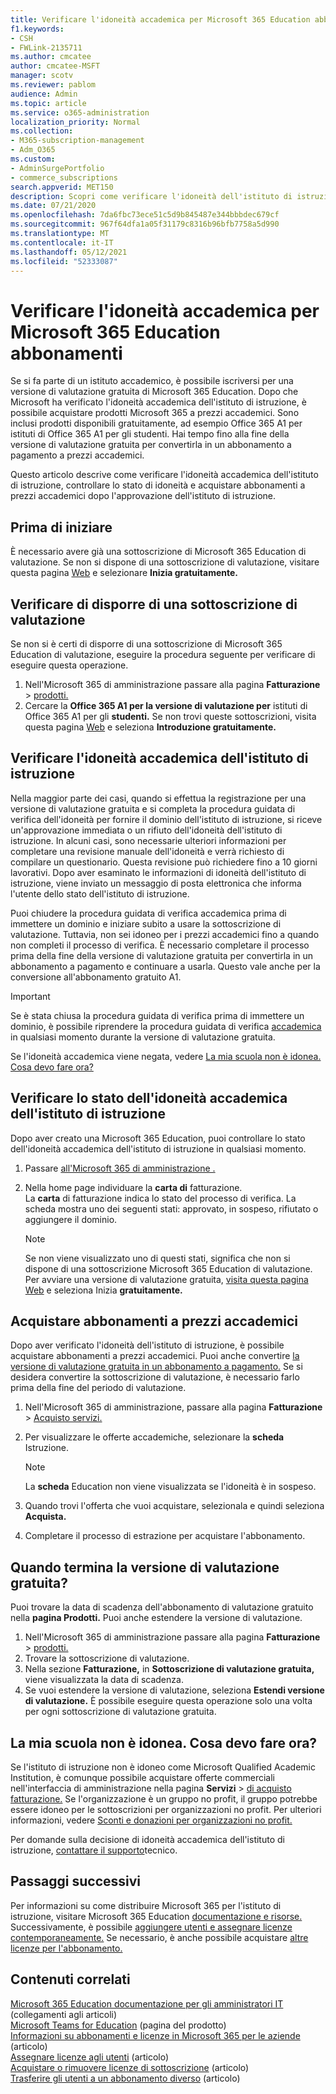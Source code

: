 ```yaml
---
title: Verificare l'idoneità accademica per Microsoft 365 Education abbonamenti
f1.keywords:
- CSH
- FWLink-2135711
ms.author: cmcatee
author: cmcatee-MSFT
manager: scotv
ms.reviewer: pablom
audience: Admin
ms.topic: article
ms.service: o365-administration
localization_priority: Normal
ms.collection:
- M365-subscription-management
- Adm_O365
ms.custom:
- AdminSurgePortfolio
- commerce_subscriptions
search.appverid: MET150
description: Scopri come verificare l'idoneità dell'istituto di istruzione per Microsoft 365 Education prezzi accademici.
ms.date: 07/21/2020
ms.openlocfilehash: 7da6fbc73ece51c5d9b845487e344bbbdec679cf
ms.sourcegitcommit: 967f64dfa1a05f31179c8316b96bfb7758a5d990
ms.translationtype: MT
ms.contentlocale: it-IT
ms.lasthandoff: 05/12/2021
ms.locfileid: "52333087"
---
```

# <a name="verify-academic-eligibility-for-microsoft-365-education-subscriptions"></a>Verificare l'idoneità accademica per Microsoft 365 Education abbonamenti

Se si fa parte di un istituto accademico, è possibile iscriversi per una versione di valutazione gratuita di Microsoft 365 Education. Dopo che Microsoft ha verificato l'idoneità accademica dell'istituto di istruzione, è possibile acquistare prodotti Microsoft 365 a prezzi accademici. Sono inclusi prodotti disponibili gratuitamente, ad esempio Office 365 A1 per istituti di Office 365 A1 per gli studenti. Hai tempo fino alla fine della versione di valutazione gratuita per convertirla in un abbonamento a pagamento a prezzi accademici.

Questo articolo descrive come verificare l'idoneità accademica dell'istituto di istruzione, controllare lo stato di idoneità e acquistare abbonamenti a prezzi accademici dopo l'approvazione dell'istituto di istruzione.

## <a name="before-you-begin"></a>Prima di iniziare

È necessario avere già una sottoscrizione di Microsoft 365 Education di valutazione. Se non si dispone di una sottoscrizione di valutazione, visitare questa pagina [Web](https://www.microsoft.com/microsoft-365/academic/compare-office-365-education-plans?activetab=tab%3aprimaryr1) e selezionare **Inizia gratuitamente.**

## <a name="verify-that-you-have-a-trial-subscription"></a>Verificare di disporre di una sottoscrizione di valutazione

Se non si è certi di disporre di una sottoscrizione di Microsoft 365 Education di valutazione, eseguire la procedura seguente per verificare di eseguire questa operazione.

1. Nell'Microsoft 365 di amministrazione passare alla pagina **Fatturazione** \> <a href="https://go.microsoft.com/fwlink/p/?linkid=842054" target="_blank">prodotti.</a>
2. Cercare la **Office 365 A1 per la versione di valutazione per** istituti di Office 365 A1 per gli **studenti.** Se non trovi queste sottoscrizioni, visita questa pagina [Web](https://www.microsoft.com/microsoft-365/academic/compare-office-365-education-plans?activetab=tab%3aprimaryr1) e seleziona **Introduzione gratuitamente.**

## <a name="verify-your-schools-academic-eligibility"></a>Verificare l'idoneità accademica dell'istituto di istruzione

Nella maggior parte dei casi, quando si effettua la registrazione per una versione di valutazione gratuita e si completa la procedura guidata di verifica dell'idoneità per fornire il dominio dell'istituto di istruzione, si riceve un'approvazione immediata o un rifiuto dell'idoneità dell'istituto di istruzione. In alcuni casi, sono necessarie ulteriori informazioni per completare una revisione manuale dell'idoneità e verrà richiesto di compilare un questionario. Questa revisione può richiedere fino a 10 giorni lavorativi. Dopo aver esaminato le informazioni di idoneità dell'istituto di istruzione, viene inviato un messaggio di posta elettronica che informa l'utente dello stato dell'istituto di istruzione.

Puoi chiudere la procedura guidata di verifica accademica prima di immettere un dominio e iniziare subito a usare la sottoscrizione di valutazione. Tuttavia, non sei idoneo per i prezzi accademici fino a quando non completi il processo di verifica. È necessario completare il processo prima della fine della versione di valutazione gratuita per convertirla in un abbonamento a pagamento e continuare a usarla. Questo vale anche per la conversione all'abbonamento gratuito A1.

> [!IMPORTANT]
> Se è stata chiusa la procedura guidata di verifica prima di immettere un dominio, è possibile riprendere la procedura guidata di verifica [accademica](https://go.microsoft.com/fwlink/p/?linkid=2135255) in qualsiasi momento durante la versione di valutazione gratuita.

Se l'idoneità accademica viene negata, vedere [La mia scuola non è idonea. Cosa devo fare ora?](#my-school-isnt-eligible-what-do-i-do-now)

## <a name="check-the-status-of-your-schools-academic-eligibility"></a>Verificare lo stato dell'idoneità accademica dell'istituto di istruzione

Dopo aver creato una Microsoft 365 Education, puoi controllare lo stato dell'idoneità accademica dell'istituto di istruzione in qualsiasi momento.

1. Passare [all'Microsoft 365 di amministrazione .](https://go.microsoft.com/fwlink/p/?linkid=2024339)
2. Nella home page individuare la **carta di** fatturazione.\
    La **carta** di fatturazione indica lo stato del processo di verifica. La scheda mostra uno dei seguenti stati: approvato, in sospeso, rifiutato o aggiungere il dominio.

    > [!NOTE]
    > Se non viene visualizzato uno di questi stati, significa che non si dispone di una sottoscrizione Microsoft 365 Education di valutazione. Per avviare una versione di valutazione gratuita, [visita questa pagina Web](https://www.microsoft.com/microsoft-365/academic/compare-office-365-education-plans?activetab=tab%3aprimaryr1) e seleziona Inizia **gratuitamente.**

## <a name="buy-subscriptions-at-academic-prices"></a>Acquistare abbonamenti a prezzi accademici

Dopo aver verificato l'idoneità dell'istituto di istruzione, è possibile acquistare abbonamenti a prezzi accademici. Puoi anche convertire [la versione di valutazione gratuita in un abbonamento a pagamento.](../try-or-buy-microsoft-365.md) Se si desidera convertire la sottoscrizione di valutazione, è necessario farlo prima della fine del periodo di valutazione.

1. Nell'Microsoft 365 di amministrazione, passare alla pagina **Fatturazione** \> <a href="https://go.microsoft.com/fwlink/p/?linkid=868433" target="_blank">Acquisto servizi.</a>
2. Per visualizzare le offerte accademiche, selezionare la **scheda** Istruzione.

    > [!NOTE]
    > La **scheda** Education non viene visualizzata se l'idoneità è in sospeso.

3. Quando trovi l'offerta che vuoi acquistare, selezionala e quindi seleziona **Acquista.**
4. Completare il processo di estrazione per acquistare l'abbonamento.

## <a name="when-does-my-free-trial-end"></a>Quando termina la versione di valutazione gratuita?

Puoi trovare la data di scadenza dell'abbonamento di valutazione gratuito nella **pagina Prodotti.** Puoi anche estendere la versione di valutazione.

1. Nell'Microsoft 365 di amministrazione passare alla pagina **Fatturazione** \> <a href="https://go.microsoft.com/fwlink/p/?linkid=842054" target="_blank">prodotti.</a>
2. Trovare la sottoscrizione di valutazione.
3. Nella sezione **Fatturazione,** in **Sottoscrizione di valutazione gratuita,** viene visualizzata la data di scadenza.
4. Se vuoi estendere la versione di valutazione, seleziona **Estendi versione di valutazione.** È possibile eseguire questa operazione solo una volta per ogni sottoscrizione di valutazione gratuita.

## <a name="my-school-isnt-eligible-what-do-i-do-now"></a>La mia scuola non è idonea. Cosa devo fare ora?

Se l'istituto di istruzione non è idoneo come Microsoft Qualified Academic Institution, è comunque possibile acquistare offerte commerciali nell'interfaccia di amministrazione nella pagina **Servizi** \> <a href="https://go.microsoft.com/fwlink/p/?linkid=868433" target="_blank">di acquisto fatturazione.</a> Se l'organizzazione è un gruppo no profit, il gruppo potrebbe essere idoneo per le sottoscrizioni per organizzazioni no profit. Per ulteriori informazioni, vedere [Sconti e donazioni per organizzazioni no profit.](https://www.microsoft.com/nonprofits/eligibility)

Per domande sulla decisione di idoneità accademica dell'istituto di istruzione, [contattare il supporto](../../business-video/get-help-support.md)tecnico.

## <a name="next-steps"></a>Passaggi successivi

Per informazioni su come distribuire Microsoft 365 per l'istituto di istruzione, visitare Microsoft 365 Education [documentazione e risorse.](/microsoft-365/education/deploy/) Successivamente, è possibile [aggiungere utenti e assegnare licenze contemporaneamente.](../../admin/add-users/add-users.md) Se necessario, è anche possibile acquistare [altre licenze per l'abbonamento.](../licenses/buy-licenses.md)

## <a name="related-content"></a>Contenuti correlati

[Microsoft 365 Education documentazione per gli amministratori IT](/education/itadmins) (collegamenti agli articoli)\
[Microsoft Teams for Education](https://microsoft.com/education/products/teams/default.aspx) (pagina del prodotto)\
[Informazioni su abbonamenti e licenze in Microsoft 365 per le aziende](../licenses/subscriptions-and-licenses.md) (articolo)\
[Assegnare licenze agli utenti](../../admin/manage/assign-licenses-to-users.md) (articolo)\
[Acquistare o rimuovere licenze di sottoscrizione](../licenses/buy-licenses.md) (articolo)\
[Trasferire gli utenti a un abbonamento diverso](move-users-different-subscription.md) (articolo)
